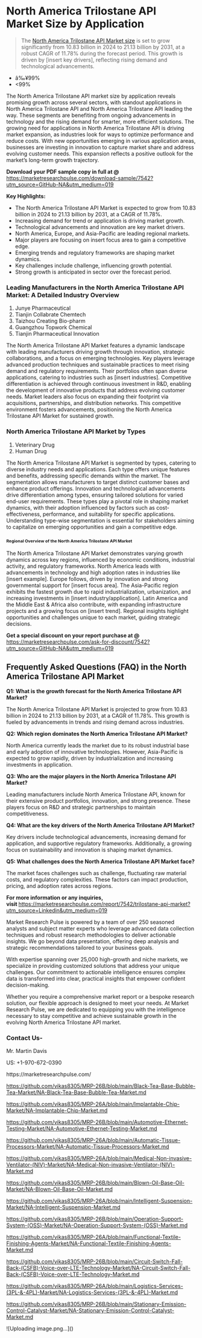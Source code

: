 
<h1>North America Trilostane API Market&nbsp;Size by Application</h1><blockquote><p>The <a href="https://marketresearchpulse.com/download-sample/7542?utm_source=GitHub-NA&amp;utm_medium=019">North America Trilostane API Market size</a> is set to grow significantly from 10.83 billion in 2024 to 21.13 billion by 2031, at a robust CAGR of 11.78% during the forecast period. This growth is driven by [insert key drivers], reflecting rising demand and technological advancements.</p></blockquote><ul><li>â‰¥99%<li> <99%</li></ul><p>The North America Trilostane API market size by application reveals promising growth across several sectors, with standout applications in North America Trilostane API and North America Trilostane API leading the way. These segments are benefiting from ongoing advancements in technology and the rising demand for smarter, more efficient solutions. The growing need for applications in North America Trilostane API is driving market expansion, as industries look for ways to optimize performance and reduce costs. With new opportunities emerging in various application areas, businesses are investing in innovation to capture market share and address evolving customer needs. This expansion reflects a positive outlook for the market’s long-term growth trajectory.</p><p><strong>Download your PDF sample copy in full at @ </strong><a href="https://marketresearchpulse.com/download-sample/7542?utm_source=GitHub-NA&amp;utm_medium=019">https://marketresearchpulse.com/download-sample/7542?utm_source=GitHub-NA&amp;utm_medium=019</a></p><p><strong>Key Highlights: </strong></p><ul><li>The North America Trilostane API Market is expected to grow from 10.83 billion in 2024 to 21.13 billion by 2031, at a CAGR of 11.78%.</li><li>Increasing demand for trend or application is driving market growth.</li><li>Technological advancements and innovation are key market drivers.</li><li>North America, Europe, and Asia-Pacific are leading regional markets.</li><li>Major players are focusing on insert focus area to gain a competitive edge.</li><li>Emerging trends and regulatory frameworks are shaping market dynamics.</li><li>Key challenges include challenge, influencing growth potential.</li><li>Strong growth is anticipated in sector over the forecast period.</li></ul><h3>Leading Manufacturers in the North America Trilostane API Market: A Detailed Industry Overview</h3><ol><li>Junye Pharmaceutical</li><li>Tianjin Collabrate Chemtech</li><li>Taizhou Creating Bio-pharm</li><li>Guangzhou Topwork Chemical</li><li>Tianjin Pharmaceutical Innovation</li></ol><div class="flex max-w-full flex-col flex-grow"><div class="min-h-8 text-message flex w-full flex-col items-end gap-2 whitespace-normal break-words [.text-message+&amp;]:mt-5" dir="auto" data-message-author-role="assistant" data-message-id="fd8432e4-4910-450d-b182-61b7bfb0a01f" data-message-model-slug="gpt-4o"><div class="flex w-full flex-col gap-1 empty:hidden first:pt-[3px]"><div class="markdown prose w-full break-words dark:prose-invert light"><p>The North America Trilostane API Market features a dynamic landscape with leading manufacturers driving growth through innovation, strategic collaborations, and a focus on emerging technologies. Key players leverage advanced production techniques and sustainable practices to meet rising demand and regulatory requirements. Their portfolios often span diverse applications, catering to industries such as [insert industries]. Competitive differentiation is achieved through continuous investment in R&amp;D, enabling the development of innovative products that address evolving customer needs. Market leaders also focus on expanding their footprint via acquisitions, partnerships, and distribution networks. This competitive environment fosters advancements, positioning the North America Trilostane API Market for sustained growth.</p></div></div></div></div><h3>North America Trilostane API Market by Types</h3><ol><li>Veterinary Drug<li> Human Drug</li></ol><div class="flex max-w-full flex-col flex-grow"><div class="min-h-8 text-message flex w-full flex-col items-end gap-2 whitespace-normal break-words [.text-message+&amp;]:mt-5" dir="auto" data-message-author-role="assistant" data-message-id="084470be-0bb7-4664-bddf-5156b4f41249" data-message-model-slug="gpt-4o-mini"><div class="flex w-full flex-col gap-1 empty:hidden first:pt-[3px]"><div class="markdown prose w-full break-words dark:prose-invert light"><p>The North America Trilostane API Market is segmented by types, catering to diverse industry needs and applications. Each type offers unique features and benefits, addressing specific demands within the market. The segmentation allows manufacturers to target distinct customer bases and enhance product offerings. Innovation and technological advancements drive differentiation among types, ensuring tailored solutions for varied end-user requirements. These types play a pivotal role in shaping market dynamics, with their adoption influenced by factors such as cost-effectiveness, performance, and suitability for specific applications. Understanding type-wise segmentation is essential for stakeholders aiming to capitalize on emerging opportunities and gain a competitive edge.</p></div></div></div></div><h3><span style="font-size: 11px;">Regional Overview of the North America Trilostane API Market</span></h3><div class="flex max-w-full flex-col flex-grow"><div class="min-h-8 text-message flex w-full flex-col items-end gap-2 whitespace-normal break-words [.text-message+&amp;]:mt-5" dir="auto" data-message-author-role="assistant" data-message-id="e9038762-ce64-4e30-91c9-9bd413514231" data-message-model-slug="gpt-4o-mini"><div class="flex w-full flex-col gap-1 empty:hidden first:pt-[3px]"><div class="markdown prose w-full break-words dark:prose-invert light"><p>The North America Trilostane API Market demonstrates varying growth dynamics across key regions, influenced by economic conditions, industrial activity, and regulatory frameworks. North America leads with advancements in technology and high adoption rates in industries like [insert example]. Europe follows, driven by innovation and strong governmental support for [insert focus area]. The Asia-Pacific region exhibits the fastest growth due to rapid industrialization, urbanization, and increasing investments in [insert industry/application]. Latin America and the Middle East &amp; Africa also contribute, with expanding infrastructure projects and a growing focus on [insert trend]. Regional insights highlight opportunities and challenges unique to each market, guiding strategic decisions.</p></div></div></div></div><p><strong>Get a special discount on your report purchase at @ </strong><a href="https://marketresearchpulse.com/ask-for-discount/7542?utm_source=GitHub-NA&amp;utm_medium=019">https://marketresearchpulse.com/ask-for-discount/7542?utm_source=GitHub-NA&amp;utm_medium=019</a></p><h2>Frequently Asked Questions (FAQ) in the North America Trilostane API Market</h2><p><strong>Q1: What is the growth forecast for the North America Trilostane API Market?</strong></p><p>The North America Trilostane API Market is projected to grow from 10.83 billion in 2024 to 21.13 billion by 2031, at a CAGR of 11.78%. This growth is fueled by advancements in trends and rising demand across industries.</p><p><strong>Q2: Which region dominates the North America Trilostane API Market?</strong></p><p>North America currently leads the market due to its robust industrial base and early adoption of innovative technologies. However, Asia-Pacific is expected to grow rapidly, driven by industrialization and increasing investments in application.</p><p><strong>Q3: Who are the major players in the North America Trilostane API Market?</strong></p><p>Leading manufacturers include North America Trilostane API, known for their extensive product portfolios, innovation, and strong presence. These players focus on R&amp;D and strategic partnerships to maintain competitiveness.</p><p><strong>Q4: What are the key drivers of the North America Trilostane API Market?</strong></p><p>Key drivers include technological advancements, increasing demand for application, and supportive regulatory frameworks. Additionally, a growing focus on sustainability and innovation is shaping market dynamics.</p><p><strong>Q5: What challenges does the North America Trilostane API Market face?</strong></p><p>The market faces challenges such as challenge, fluctuating raw material costs, and regulatory complexities. These factors can impact production, pricing, and adoption rates across regions.</p><p><strong>For more information or any inquiries, visit&nbsp;</strong><a href="https://marketresearchpulse.com/report/7542/trilostane-api-market?utm_source=Linkedin&utm_medium=019">https://marketresearchpulse.com/report/7542/trilostane-api-market?utm_source=Linkedin&utm_medium=019</a></p><p>Market Research Pulse is powered by a team of over 250 seasoned analysts and subject matter experts who leverage advanced data collection techniques and robust research methodologies to deliver actionable insights. We go beyond data presentation, offering deep analysis and strategic recommendations tailored to your business goals.</p><p>With expertise spanning over 25,000 high-growth and niche markets, we specialize in providing customized solutions that address your unique challenges. Our commitment to actionable intelligence ensures complex data is transformed into clear, practical insights that empower confident decision-making.</p><p>Whether you require a comprehensive market report or a bespoke research solution, our flexible approach is designed to meet your needs. At Market Research Pulse, we are dedicated to equipping you with the intelligence necessary to stay competitive and achieve sustainable growth in the evolving North America Trilostane API market.</p><h3><strong>Contact Us-</strong></h3><p>Mr. Martin Davis</p><p>US: +1-970-672-0390</p><p>https://marketresearchpulse.com/</p><p><a href="https://github.com/vikas8305/MRP-26B/blob/main/Black-Tea-Base-Bubble-Tea-Market/NA-Black-Tea-Base-Bubble-Tea-Market.md">https://github.com/vikas8305/MRP-26B/blob/main/Black-Tea-Base-Bubble-Tea-Market/NA-Black-Tea-Base-Bubble-Tea-Market.md</a></p><p><a href="https://github.com/vikas8305/MRP-26A/blob/main/Implantable-Chip-Market/NA-Implantable-Chip-Market.md">https://github.com/vikas8305/MRP-26A/blob/main/Implantable-Chip-Market/NA-Implantable-Chip-Market.md</a></p><p><a href="https://github.com/vikas8305/MRP-26B/blob/main/Automotive-Ethernet-Testing-Market/NA-Automotive-Ethernet-Testing-Market.md">https://github.com/vikas8305/MRP-26B/blob/main/Automotive-Ethernet-Testing-Market/NA-Automotive-Ethernet-Testing-Market.md</a></p><p><a href="https://github.com/vikas8305/MRP-26A/blob/main/Automatic-Tissue-Processors-Market/NA-Automatic-Tissue-Processors-Market.md">https://github.com/vikas8305/MRP-26A/blob/main/Automatic-Tissue-Processors-Market/NA-Automatic-Tissue-Processors-Market.md</a></p><p><a href="https://github.com/vikas8305/MRP-26A/blob/main/Medical-Non-invasive-Ventilator-(NIV)-Market/NA-Medical-Non-invasive-Ventilator-(NIV)-Market.md">https://github.com/vikas8305/MRP-26A/blob/main/Medical-Non-invasive-Ventilator-(NIV)-Market/NA-Medical-Non-invasive-Ventilator-(NIV)-Market.md</a></p><p><a href="https://github.com/vikas8305/MRP-26B/blob/main/Blown-Oil-Base-Oil-Market/NA-Blown-Oil-Base-Oil-Market.md">https://github.com/vikas8305/MRP-26B/blob/main/Blown-Oil-Base-Oil-Market/NA-Blown-Oil-Base-Oil-Market.md</a></p><p><a href="https://github.com/vikas8305/MRP-26A/blob/main/Intelligent-Suspension-Market/NA-Intelligent-Suspension-Market.md">https://github.com/vikas8305/MRP-26A/blob/main/Intelligent-Suspension-Market/NA-Intelligent-Suspension-Market.md</a></p><p><a href="https://github.com/vikas8305/MRP-26B/blob/main/Operation-Support-System-(OSS)-Market/NA-Operation-Support-System-(OSS)-Market.md">https://github.com/vikas8305/MRP-26B/blob/main/Operation-Support-System-(OSS)-Market/NA-Operation-Support-System-(OSS)-Market.md</a></p><p><a href="https://github.com/vikas8305/MRP-26A/blob/main/Functional-Textile-Finishing-Agents-Market/NA-Functional-Textile-Finishing-Agents-Market.md">https://github.com/vikas8305/MRP-26A/blob/main/Functional-Textile-Finishing-Agents-Market/NA-Functional-Textile-Finishing-Agents-Market.md</a></p><p><a href="https://github.com/vikas8305/MRP-26B/blob/main/Circuit-Switch-Fall-Back-(CSFB)-Voice-over-LTE-Technology-Market/NA-Circuit-Switch-Fall-Back-(CSFB)-Voice-over-LTE-Technology-Market.md">https://github.com/vikas8305/MRP-26B/blob/main/Circuit-Switch-Fall-Back-(CSFB)-Voice-over-LTE-Technology-Market/NA-Circuit-Switch-Fall-Back-(CSFB)-Voice-over-LTE-Technology-Market.md</a></p><p><a href="https://github.com/vikas8305/MRP-26A/blob/main/Logistics-Services-(3PL-&-4PL)-Market/NA-Logistics-Services-(3PL-&-4PL)-Market.md">https://github.com/vikas8305/MRP-26A/blob/main/Logistics-Services-(3PL-&-4PL)-Market/NA-Logistics-Services-(3PL-&-4PL)-Market.md</a></p><p><a href="https://github.com/vikas8305/MRP-26B/blob/main/Stationary-Emission-Control-Catalyst-Market/NA-Stationary-Emission-Control-Catalyst-Market.md">https://github.com/vikas8305/MRP-26B/blob/main/Stationary-Emission-Control-Catalyst-Market/NA-Stationary-Emission-Control-Catalyst-Market.md</a></p>
![Uploading image.png…]()
